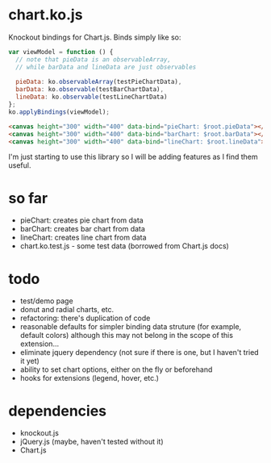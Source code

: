 chart.ko.js
===========

Knockout bindings for Chart.js. Binds simply like so:
````javascript
var viewModel = function () {
  // note that pieData is an observableArray, 
  // while barData and lineData are just observables
  
  pieData: ko.observableArray(testPieChartData),
  barData: ko.observable(testBarChartData),
  lineData: ko.observable(testLineChartData)
};
ko.applyBindings(viewModel);
````
````html
<canvas height="300" width="400" data-bind="pieChart: $root.pieData"></canvas>
<canvas height="300" width="400" data-bind="barChart: $root.barData"></canvas>
<canvas height="300" width="400" data-bind="lineChart: $root.lineData"></canvas>
````

I'm just starting to use this library so I will be adding features as I find them useful.

so far
=======
- pieChart: creates pie chart from data
- barChart: creates bar chart from data
- lineChart: creates line chart from data
- chart.ko.test.js - some test data (borrowed from Chart.js docs)

todo
=====
- test/demo page
- donut and radial charts, etc.
- refactoring: there's duplication of code   
- reasonable defaults for simpler binding data struture (for example, default colors) although this may not belong in the scope of this extension...
- eliminate jquery dependency (not sure if there is one, but I haven't tried it yet)
- ability to set chart options, either on the fly or beforehand
- hooks for extensions (legend, hover, etc.)

dependencies
============
- knockout.js
- jQuery.js (maybe, haven't tested without it)
- Chart.js
